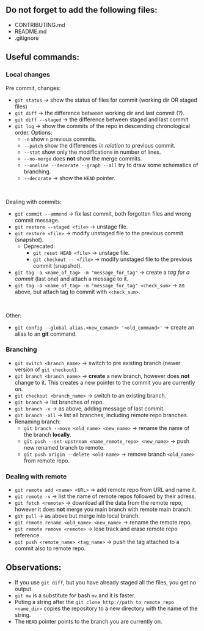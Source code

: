 ## Do not forget to add the following files:

* CONTRIBUTING.md
* README.md
* .gitignore

## Useful commands:

### Local changes

Pre commit, changes:
* `git status` -> show the status of files for commit (working dir OR staged files)
* `git diff` -> the difference between working dir and last commit (?).
* `git diff --staged` -> the difference between staged and last commit
* `git log` -> show the commits of the repo in descending chronological order. Options:
    * `-n` show `n` previous commits. 
    * `--patch` show the differences *in relation* to previous commit.
    * `--stat` show only the modifications in number of lines. 
    * `--no-merge` does **not** show the merge commits.
    * `--oneline --decorate --graph --all` try to draw some schematics of branching.
    * `--decorate` -> show the `HEAD` pointer.

<br />

Dealing with commits:
* `git commit --ammend` -> fix last commit, both forgotten files and wrong commit message.
* `git restore --staged <file>` -> unstage file.
* `git restore <file>` -> modify unstaged file to the previous commit (snapshot). 
    * Deprecated:
        * `git reset HEAD <file>` -> unstage file.
        * `git checkout -- <file>` -> modify unstaged file to the previous commit (snapshot).
* `git tag -a <name_of_tag> -m "message_for_tag"` -> create a *tag for a commit* (last one) and attach a message to it. 
* `git tag -a <name_of_tag> -m "message_for_tag" <check_sum>` -> as above, but attach tag to commit with `<check_sum>`.

<br />

Other:
* `git config --global alias.<new_comand> '<old_command>'` -> create an alias to an **git** command.

### Branching

* `git switch <branch_name>` -> switch to pre existing branch (newer version of `git checkout`).
* `git branch <branch_name>` -> **create** a new branch, however does **not** change to it. This creates a new pointer to the commit you are currently on.
* `git checkout <branch_name>` -> switch to an existing branch.
* `git branch` -> list branches of repo.
* `git branch -v` -> as above, adding message of last commit.
* `git branch -all` -> list all branches, including remote repo branches.
* Renaming branch:
    * `git branch --move <old_name> <new_name>` -> rename the name of the branch **locally**.
    * `git push --set-upstream <name_remote_repo> <new_name>` -> push new renamed branch to remote. 
    * `git push origin --delete <old-name>` -> remove branch `<old_name>` from remote repo. 

### Dealing with remote

* `git remote add <name> <URL>` -> add remote repo from URL and name it.
* `git remote -v` -> list the name of remote repos followed by their adress.
* `git fetch <remote>` -> download all the data from the remote repo, however it does **not** merge you main branch with remote main branch.
* `git pull` -> as above but merge into local branch. 
* `git remote rename <old_name> <new_name>` -> rename the remote repo.
* `git remote remove <remote>` -> lose track and erase remote repo reference. 
* `git push <remote_name> <tag_name>` -> push the tag attached to a commit also to remote repo.

## Observations:

* If you use `git diff`, but you have already staged all the files, you get no output.
* `git mv` is a substitute for bash `mv` and it is faster.
* Puting a string after the `git clone http://path_to_remote_repo <name_dir>` copies the repository to a new directory with the name of the string.
* The `HEAD` pointer points to the branch you are currently on.


